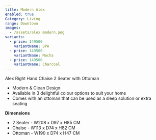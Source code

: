 ```yaml
---
title: Modern Alex
enabled: true
Category: Living
range: Downtown
images:
  - /assets/alex modern.png
variants:
  - price: 149500
    variantName: SPA
  - price: 149500
    variantName: Mocha
  - price: 149500
    variantName: Charcoal
---
```

Alex Right Hand Chaise 2 Seater with Ottoman

* Modern & Clean Design
* Available in 3 delightful colour options to suit your home
* Comes with an ottoman that can be used as a sleep solution or extra seating



**Dimensions**
* 2 Seater - W208 x D97 x H85 CM
* Chaise - W113 x D74 x H82 CM
* Ottoman - W190 x D74 x H47 CM